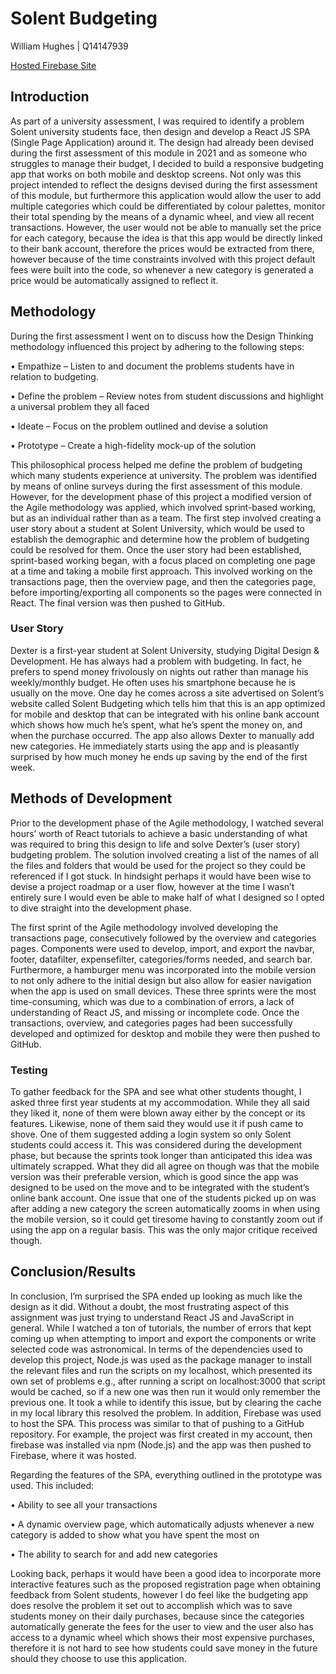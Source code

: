 # Solent Budgeting

William Hughes | Q14147939

[Hosted Firebase Site](https://solent-budgeting.web.app/)

## Introduction
As part of a university assessment, I was required to identify a problem Solent university students face, then design and develop a React JS SPA (Single Page Application) around it. The design had already been devised during the first assessment of this module in 2021 and as someone who struggles to manage their budget, I decided to build a responsive budgeting app that works on both mobile and desktop screens. Not only was this project intended to reflect the designs devised during the first assessment of this module, but furthermore this application would allow the user to add multiple categories which could be differentiated by colour palettes, monitor their total spending by the means of a dynamic wheel, and view all recent transactions. However, the user would not be able to manually set the price for each category, because the idea is that this app would be directly linked to their bank account, therefore the prices would be extracted from there, however because of the time constraints involved with this project default fees were built into the code, so whenever a new category is generated a price would be automatically assigned to reflect it.

## Methodology
During the first assessment I went on to discuss how the Design Thinking methodology influenced this project by adhering to the following steps:

• Empathize – Listen to and document the problems students have in relation to budgeting.

• Define the problem – Review notes from student discussions and highlight a universal problem they all faced

• Ideate – Focus on the problem outlined and devise a solution

• Prototype – Create a high-fidelity mock-up of the solution

This philosophical process helped me define the problem of budgeting which many students experience at university. The problem was identified by means of online surveys during the first assessment of this module. However, for the development phase of this project a modified version of the Agile methodology was applied, which involved sprint-based working, but as an individual rather than as a team. The first step involved creating a user story about a student at Solent University, which would be used to establish the demographic and determine how the problem of budgeting could be resolved for them. Once the user story had been established, sprint-based working began, with a focus placed on completing one page at a time and taking a mobile first approach. This involved working on the transactions page, then the overview page, and then the categories page, before importing/exporting all components so the pages were connected in React. The final version was then pushed to GitHub.

### User Story
Dexter is a first-year student at Solent University, studying Digital Design & Development. He has always had a problem with budgeting. In fact, he prefers to spend money frivolously on nights out rather than manage his weekly/monthly budget. He often uses his smartphone because he is usually on the move. One day he comes across a site advertised on Solent’s website called Solent Budgeting which tells him that this is an app optimized for mobile and desktop that can be integrated with his online bank account which shows how much he’s spent, what he’s spent the money on, and when the purchase occurred. The app also allows Dexter to manually add new categories. He immediately starts using the app and is pleasantly surprised by how much money he ends up saving by the end of the first week.

## Methods of Development
Prior to the development phase of the Agile methodology, I watched several hours’ worth of React tutorials to achieve a basic understanding of what was required to bring this design to life and solve Dexter’s (user story) budgeting problem. The solution involved creating a list of the names of all the files and folders that would be used for the project so they could be referenced if I got stuck. In hindsight perhaps it would have been wise to devise a project roadmap or a user flow, however at the time I wasn’t entirely sure I would even be able to make half of what I designed so I opted to dive straight into the development phase. 

The first sprint of the Agile methodology involved developing the transactions page, consecutively followed by the overview and categories pages. Components were used to develop, import, and export the navbar, footer, datafilter, expensefilter, categories/forms needed, and search bar. Furthermore, a hamburger menu was incorporated into the mobile version to not only adhere to the initial design but also allow for easier navigation when the app is used on small devices. These three sprints were the most time-consuming, which was due to a combination of errors, a lack of understanding of React JS, and missing or incomplete code. Once the transactions, overview, and categories pages had been successfully developed and optimized for desktop and mobile they were then pushed to GitHub.

### Testing
To gather feedback for the SPA and see what other students thought, I asked three first year students at my accommodation. While they all said they liked it, none of them were blown away either by the concept or its features. Likewise, none of them said they would use it if push came to shove. One of them suggested adding a login system so only Solent students could access it. This was considered during the development phase, but because the sprints took longer than anticipated this idea was ultimately scrapped. What they did all agree on though was that the mobile version was their preferable version, which is good since the app was designed to be used on the move and to be integrated with the student’s online bank account. One issue that one of the students picked up on was after adding a new category the screen automatically zooms in when using the mobile version, so it could get tiresome having to constantly zoom out if using the app on a regular basis. This was the only major critique received though.

## Conclusion/Results
In conclusion, I’m surprised the SPA ended up looking as much like the design as it did. Without a doubt, the most frustrating aspect of this assignment was just trying to understand React JS and JavaScript in general. While I watched a ton of tutorials, the number of errors that kept coming up when attempting to import and export the components or write selected code was astronomical. In terms of the dependencies used to develop this project, Node.js was used as the package manager to install the relevant files and run the scripts on my localhost, which presented its own set of problems e.g., after running a script on localhost:3000 that script would be cached, so if a new one was then run it would only remember the previous one. It took a while to identify this issue, but by clearing the cache in my local library this resolved the problem. In addition, Firebase was used to host the SPA. This process was similar to that of pushing to a GitHub repository. For example, the project was first created in my account, then firebase was installed via npm (Node.js) and the app was then pushed to Firebase, where it was hosted.

Regarding the features of the SPA, everything outlined in the prototype was used. This included:

• Ability to see all your transactions

• A dynamic overview page, which automatically adjusts whenever a new category is added to show what you have spent the most on

• The ability to search for and add new categories

Looking back, perhaps it would have been a good idea to incorporate more interactive features such as the proposed registration page when obtaining feedback from Solent students, however I do feel like the budgeting app does resolve the problem it set out to accomplish which was to save students money on their daily purchases, because since the categories automatically generate the fees for the user to view and the user also has access to a dynamic wheel which shows their most expensive purchases, therefore it is not hard to see how students could save money in the future should they choose to use this application.